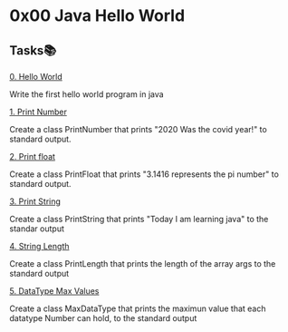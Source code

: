 
# 0x00 Java Hello World


## Tasks:books:

[0. Hello World]()

Write the first hello world program in java

[1. Print Number]()

Create a class PrintNumber that prints "2020 Was the covid year!" to standard output.

[2. Print float]()

Create a class PrintFloat that prints "3.1416 represents the pi number" to standard output.

[3. Print String]()

Create a class PrintString that prints "Today I am learning java" to the standar output

[4. String Length]()

Create a class PrintLength that prints the length of the array args to the standard output

[5. DataType Max Values]()

Create a class MaxDataType that prints the
maximun value that each datatype Number can hold, to the standard output 




